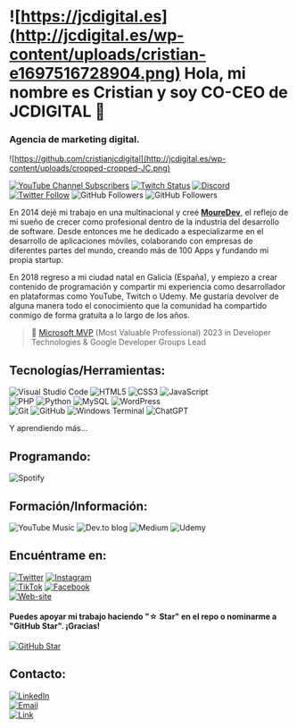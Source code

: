 # ![https://jcdigital.es](http://jcdigital.es/wp-content/uploads/cristian-e1697516728904.png) Hola, mi nombre es Cristian y soy CO-CEO de JCDIGITAL 👋
### Agencia de marketing digital.

![https://github.com/cristianjcdigital](http://jcdigital.es/wp-content/uploads/cropped-cropped-JC.png)

[![YouTube Channel Subscribers](https://img.shields.io/youtube/channel/subscribers/UCjWuDf-wZUC5O7sTKxYuJEQ?style=social)]([#](https://www.youtube.com/channel/UCjWuDf-wZUC5O7sTKxYuJEQ))
[![Twitch Status](https://img.shields.io/twitch/status/jcdigitales?style=social)](https://twitch.com/cristianjc)
[![Discord](https://img.shields.io/discord/4961d48293c1293db58f?style=social&label=Discord&logo=discord)](https://cristianjc.userdiscord)
[![Twitter Follow](https://img.shields.io/twitter/follow/jcdigital_es?style=social)](https://twitter.com/jcdigital_es)
![GitHub Followers](https://img.shields.io/github/followers/cristianjcdigital?style=social)
![GitHub Followers](https://img.shields.io/github/stars/cristianjcdigital?style=social)



En 2014 dejé mi trabajo en una multinacional y creé [**MoureDev**](https://mouredev.com), el reflejo de mi sueño de crecer como profesional dentro de la industria del desarrollo de software.
Desde entonces me he dedicado a especializarme en el desarrollo de aplicaciones móviles, colaborando con empresas de diferentes partes del mundo, creando más de 100 Apps y fundando mi propia startup.

En 2018 regreso a mi ciudad natal en Galicia (España), y empiezo a crear contenido de programación y compartir mi experiencia como desarrollador en plataformas como YouTube, Twitch o Udemy. Me gustaría devolver de alguna manera todo el conocimiento que la comunidad ha compartido conmigo de forma gratuita a lo largo de los años.

> 👥 [Microsoft MVP](https://mvp.microsoft.com/es-es/PublicProfile/5004970) (Most Valuable Professional) 2023 in Developer Technologies & Google Developer Groups Lead

## Tecnologías/Herramientas:
![Visual Studio Code](https://img.shields.io/badge/Visual%20Studio%20Code-0078d7.svg?style=for-the-badge&logo=visual-studio-code&logoColor=white)
![HTML5](https://img.shields.io/badge/html5-%23E34F26.svg?style=for-the-badge&logo=html5&logoColor=white)
![CSS3](https://img.shields.io/badge/css3-%231572B6.svg?style=for-the-badge&logo=css3&logoColor=white)
![JavaScript](https://img.shields.io/badge/javascript-%23323330.svg?style=for-the-badge&logo=javascript&logoColor=%23F7DF1E)
<br>
![PHP](https://img.shields.io/badge/php-%23777BB4.svg?style=for-the-badge&logo=php&logoColor=white)
![Python](https://img.shields.io/badge/python-3670A0?style=for-the-badge&logo=python&logoColor=ffdd54)
![MySQL](https://img.shields.io/badge/mysql-%2300f.svg?style=for-the-badge&logo=mysql&logoColor=white)
![WordPress](https://img.shields.io/badge/WordPress-%23117AC9.svg?style=for-the-badge&logo=WordPress&logoColor=white)
<br>
![Git](https://img.shields.io/badge/git-%23F05033.svg?style=for-the-badge&logo=git&logoColor=white)
![GitHub](https://img.shields.io/badge/github-%23121011.svg?style=for-the-badge&logo=github&logoColor=white)
![Windows Terminal](https://img.shields.io/badge/Windows%20Terminal-%234D4D4D.svg?style=for-the-badge&logo=windows-terminal&logoColor=white)
![ChatGPT](https://img.shields.io/badge/chatGPT-74aa9c?style=for-the-badge&logo=openai&logoColor=white)

Y aprendiendo más...
<br>
## Programando:
![Spotify](https://img.shields.io/badge/Spotify-1ED760?style=for-the-badge&logo=spotify&logoColor=white)

## Formación/Información:
![YouTube Music](https://img.shields.io/badge/YouTube_Music-FF0000?style=for-the-badge&logo=youtube-music&logoColor=white)
![Dev.to blog](https://img.shields.io/badge/dev.to-0A0A0A?style=for-the-badge&logo=dev.to&logoColor=white)
![Medium](https://img.shields.io/badge/Medium-12100E?style=for-the-badge&logo=medium&logoColor=white)
![Udemy](https://img.shields.io/badge/Udemy-A435F0?style=for-the-badge&logo=Udemy&logoColor=white)

## Encuéntrame en:
[![Twitter](https://img.shields.io/badge/Twitter-@jcdigital_es-1DA1F2?style=for-the-badge&logo=twitter&logoColor=white&labelColor=101010)](https://twitter.com/jcdigital_es)
[![Instagram](https://img.shields.io/badge/Instagram-@jcdigital_es-E4405F?style=for-the-badge&logo=instagram&logoColor=white&labelColor=101010)](https://instagram.com/jcdigital_es)
<br>
[![TikTok](https://img.shields.io/badge/TikTok-@jcdigital_es-69C9D0?style=for-the-badge&logo=tiktok&logoColor=white&labelColor=101010)](https://tiktok.com/@jcdigital_es)
[![Facebook](https://img.shields.io/badge/Facebook-@JCdigital.es1-1877F2?style=for-the-badge&logo=facebook&logoColor=white&labelColor=101010)](https://facebook.com/JCdigital.es1)
</br>
[![Web-site](https://img.shields.io/badge/jcdigitales.es-14a1f0?style=for-the-badge&logo=dev.to&logoColor=white&labelColor=101010)](https://jcdigital.es)


#### Puedes apoyar mi trabajo haciendo "☆ Star" en el repo o nominarme a "GitHub Star". ¡Gracias!
[![GitHub Star](https://img.shields.io/badge/GitHub-Nominar_a_star-yellow?style=for-the-badge&logo=github&logoColor=white&labelColor=101010)](https://stars.github.com/nominate/)


## Contacto:
[![LinkedIn](https://img.shields.io/badge/LinkedIn-cristian|jcdigital-0077B5?style=for-the-badge&logo=linkedin&logoColor=white&labelColor=101010)](https://www.linkedin.com/in/cristianjcdigital)
</br>
[![Email](https://img.shields.io/badge/cristian@jcdigital.es-email_personal-D14836?style=for-the-badge&logo=gmail&logoColor=white&labelColor=101010)](mailto:cristianjc@jcdigital.es)
<br>
[![Link](https://img.shields.io/badge/Link_Site-jcdigital.es-39E09B?style=for-the-badge&logo=Linktree&logoColor=white&labelColor=101010)](https://jcdigital.es)
